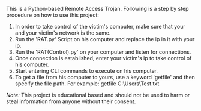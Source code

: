 This is a Python-based Remote Access Trojan. Following is a step by step procedure on how to use this project:

1. In order to take control of the victim's computer, make sure that your and your victim's network is the same.
2. Run the 'RAT.py' Script on his computer and replace the ip in it with your ip.
3. Run the 'RAT(Control).py' on your computer and listen for connections.
4. Once connection is established, enter your victim's ip to take control of his computer.
5. Start entering CLI commands to execute on his computer.
6. To get a file from his computer to yours, use a keyword 'getfile' and then specify the file path. For example: getfile C:\Users\Test.txt

*Note:*
This project is educational based and should not be used to harm or steal information from anyone without their consent.
